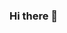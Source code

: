 ### Hi there 👋

<!--
**mibma/mibma** is a ✨ _special_ ✨ repository because its `README.md` (this file) appears on your GitHub profile.
:
sleeping
:
Here are some ideas to get you started:

- 🔭 I’m currently working on ...
 ###🌱 I’m currently learning machine learning, web development and python programming
- 👯 I’m looking to collaborate on ...
### 🤔 I’m looking for help with machine learning models
- 💬 Ask me about ...
- 📫 How to reach me: ...
- 😄 Pronouns: ...
- ⚡ Fun fact: ...
-->
